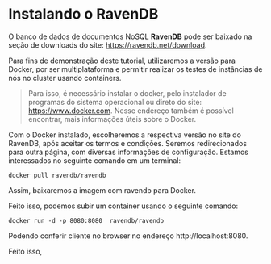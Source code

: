 # Instalando o RavenDB

O banco de dados de documentos NoSQL **RavenDB** pode ser baixado na seção de downloads do site: https://ravendb.net/download.

Para fins de demonstração deste tutorial, utilizaremos a versão para Docker, por ser multiplataforma e permitir realizar os testes de instâncias de nós no cluster usando containers.

>Para isso, é necessário instalar o docker, pelo instalador de programas do sistema operacional ou direto do site: https://www.docker.com. Nesse endereço também é possível encontrar, mais informações úteis sobre o Docker.

Com o Docker instalado, escolheremos a respectiva versão no site do RavenDB, após aceitar os termos e condições. Seremos redirecionados para outra página, com diversas informações de configuração.
Estamos interessados no seguinte comando em um terminal:

``
	docker pull ravendb/ravendb
``

Assim, baixaremos a imagem com ravendb para Docker.

Feito isso, podemos subir um container usando o seguinte comando:

``
	docker run -d -p 8080:8080  ravendb/ravendb
``

Podendo conferir cliente no browser no endereço http://localhost:8080.

Feito isso, 

<!--stackedit_data:
eyJoaXN0b3J5IjpbMTQ5Nzk4MjEsLTI3MTU5MTEyMSwtMjAwNj
g3ODcwLDcyNjY4ODc3MiwzNjQ5MTM5MDMsMTU4MTc1Nzk4Miwx
MDYzMzU4ODc5LDkwMjE5MjAzNV19
-->